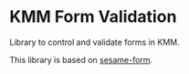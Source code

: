 # KMM Form Validation

Library to control and validate forms in KMM.

This library is based on [sesame-form](https://github.com/aartikov/Sesame/tree/master/sesame-form).
